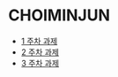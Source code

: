 # CHOIMINJUN
- [1 주차 과제](https://velours1.github.io/CHOIMINJUN/first.html)   
- [2 주차 과제](https://velours1.github.io/CHOIMINJUN/second.html)   
- [3 주차 과제](https://velours1.github.io/CHOIMINJUN/svg.html)   
